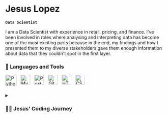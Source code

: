 # Jesus Lopez

**`Data Scientist`**

I am a Data Scientist with experience in retail, pricing, and finance. I've been involved in roles where analysing and interpreting data has become one of the most exciting parts because in the end, my findings and how I presented them to my diverse stakeholders gave them enough information about data that they couldn't spot in the first layer.


### 🧰 Languages and Tools

<img align="left" alt="Python" width="35px" style="padding-right:10px;" src="https://cdn.jsdelivr.net/gh/devicons/devicon/icons/python/python-plain.svg" />
<img align="left" alt="MySQL" width="30px" style="padding-right:10px;" src="https://cdn.jsdelivr.net/gh/devicons/devicon@latest/icons/mysql/mysql-original.svg" />
<img align="left" alt="PostgreSQL" width="30px" style="padding-right:10px;" src="https://cdn.jsdelivr.net/gh/devicons/devicon@latest/icons/postgresql/postgresql-original.svg" />
<img align="left" alt="GitHub" width="30px" style="padding-right:10px;" src="https://cdn.jsdelivr.net/gh/devicons/devicon/icons/github/github-original.svg" />
<img align="left" alt="HTML" width="30px" style="padding-right:10px;" src="https://cdn.jsdelivr.net/gh/devicons/devicon/icons/html5/html5-plain.svg" />
<img align="left" alt="CSS" width="30px" style="padding-right:10px;" src="https://cdn.jsdelivr.net/gh/devicons/devicon/icons/css3/css3-plain.svg" />
<br />

#

<details>
 <summary><h3>👨‍💻 Jesus' Coding Journey</h3></summary>
   My journey began 4 years ago when I was doing my analysis in Excel, I noticed that I wanted to do more functions quickly, and not wait 15 minutes to have the output. When looking for solutions on Youtube I found how Python can help you to analyze a considerable amount of data without depending on Excel. Starting from manipulating my data in CSV format, cleaning, and visualising was a common task. Discovering the libraries for statistical analysis such as *Numpy, Keras, Scipy, Scikit-Learn* was mind-blowing and how quickly I can get to those results whereas in Excel took me a while. Now I am passionate about helping people by showing them and demonstrating how their lives can improved once they know more tools to make their lives easy.
